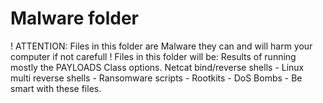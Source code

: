 # Malware folder
! ATTENTION: Files in this folder are Malware they can and will harm your computer if not carefull !
Files in this folder will be:
Results of running mostly the PAYLOADS Class options.
Netcat bind/reverse shells -
Linux multi reverse shells -
Ransomware scripts -
Rootkits -
DoS Bombs -
Be smart with these files.
